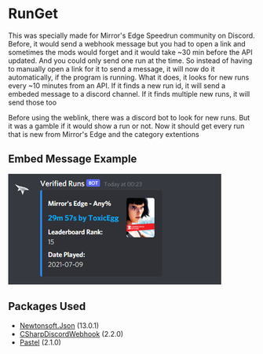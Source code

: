 # RunGet
This was specially made for Mirror's Edge Speedrun community on Discord. Before, it would send a webhook message but you had to open a link and sometimes the mods would forget and it would take ~30 min before the API updated. And you could only send one run at the time. So instead of having to manually open a link for it to send a message, it will now do it automatically, if the program is running. What it does, it looks for new runs every ~10 minutes from an API. If it finds a new run id, it will send a embeded message to a discord channel. If it finds multiple new runs, it will send those too

Before using the weblink, there was a discord bot to look for new runs. But it was a gamble if it would show a run or not. Now it should get every run that is new from Mirror's Edge and the category extentions

## Embed Message Example
![](https://raw.githubusercontent.com/Toyro98/RunGet/main/RunGet/src/image/EmbedExample.png)

## Packages Used
- [Newtonsoft.Json](https://github.com/JamesNK/Newtonsoft.Json) (13.0.1)
- [CSharpDiscordWebhook](https://github.com/N4T4NM/CSharpDiscordWebhook) (2.2.0)
- [Pastel](https://github.com/silkfire/Pastel) (2.1.0)